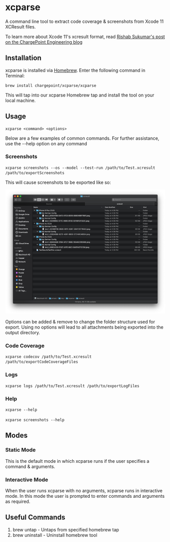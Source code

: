 # xcparse

A command line tool to extract code coverage & screenshots from Xcode 11 XCResult files.

To learn more about Xcode 11's xcresult format, read [Rishab Sukumar's post on the ChargePoint Engineering blog](https://www.chargepoint.com/engineering/xcparse/)

## Installation 

xcparse is installed via [Homebrew](https://brew.sh). Enter the following command in Terminal:

```
brew install chargepoint/xcparse/xcparse
```
This will tap into our xcparse Homebrew tap and install the tool on your local machine.

## Usage

```
xcparse <command> <options>
```

Below are a few examples of common commands. For further assistance, use the --help option on any command

### Screenshots

```
xcparse screenshots --os --model --test-run /path/to/Test.xcresult /path/to/exportScreenshots
```

This will cause screenshots to be exported like so:

![Screenshots exported into folders](Docs/Images/screenshots_options_recommended.png?raw=true)

Options can be added & remove to change the folder structure used for export.  Using no options will lead to all attachments being exported into the output directory.

### Code Coverage

```
xcparse codecov /path/to/Test.xcresult /path/to/exportCodeCoverageFiles
```

### Logs

```
xcparse logs /path/to/Test.xcresult /path/to/exportLogFiles
```

### Help

```
xcparse --help

xcparse screenshots --help
```

## Modes

### Static Mode
This is the default mode in which xcparse runs if the user specifies a command & arguments.

### Interactive Mode
When the user runs xcparse with no arguments, xcparse runs in interactive mode. In this mode the user is prompted to enter commands and arguments as required.

## Useful Commands

1. brew untap - Untaps from specified homebrew tap
2. brew uninstall - Uninstall homebrew tool
